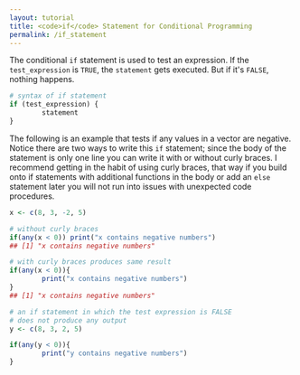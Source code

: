 ```yaml
---
layout: tutorial
title: <code>if</code> Statement for Conditional Programming
permalink: /if_statement
---
```


The conditional `if` statement is used to test an expression.  If the `test_expression` is `TRUE`, the `statement` gets executed. But if it's `FALSE`, nothing happens. 


```r
# syntax of if statement
if (test_expression) {
        statement
}
```

The following is an example that tests if any values in a vector are negative.  Notice there are two ways to write this `if` statement; since the body of the statement is only one line you can write it with or without curly braces.  I recommend getting in the habit of using curly braces, that way if you build onto if statements with additional functions in the body or add an `else` statement later you will not run into issues with unexpected code procedures.


```r
x <- c(8, 3, -2, 5)

# without curly braces
if(any(x < 0)) print("x contains negative numbers")
## [1] "x contains negative numbers"

# with curly braces produces same result
if(any(x < 0)){
        print("x contains negative numbers")
}
## [1] "x contains negative numbers"

# an if statement in which the test expression is FALSE
# does not produce any output
y <- c(8, 3, 2, 5)

if(any(y < 0)){
        print("y contains negative numbers")
}
```
